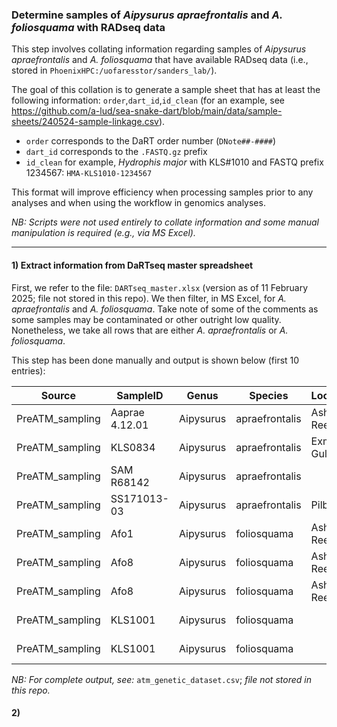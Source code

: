 ### Determine samples of <i>Aipysurus apraefrontalis</i> and <i>A. foliosquama</i> with RADseq data

This step involves collating information regarding samples of <i>Aipysurus apraefrontalis</i> and <i>A. foliosquama</i> that have available RADseq data (i.e., stored in `PhoenixHPC:/uofaresstor/sanders_lab/`).<br>

The goal of this collation is to generate a sample sheet that has at least the following information: `order`,`dart_id`,`id_clean` (for an example, see https://github.com/a-lud/sea-snake-dart/blob/main/data/sample-sheets/240524-sample-linkage.csv).<br>

* `order` corresponds to the DaRT order number (`DNote##-####`)
* `dart_id` corresponds to the `.FASTQ.gz` prefix
* `id_clean` for example, <i>Hydrophis major</i> with KLS#1010 and FASTQ prefix 1234567: `HMA-KLS1010-1234567`

This format will improve efficiency when processing samples prior to any analyses and when using the workflow in genomics analyses.<br>

<i>NB: Scripts were not used entirely to collate information and some manual manipulation is required (e.g., via MS Excel).</i><br>

----

#### 1) Extract information from DaRTseq master spreadsheet
First, we refer to the file: `DARTseq_master.xlsx` (version as of 11 February 2025; file not stored in this repo). We then filter, in MS Excel, for <i>A. apraefrontalis</i> and <i>A. foliosquama</i>. Take note of some of the comments as some samples may be contaminated or other outright low quality. Nonetheless, we take all rows that are either <i>A. apraefrontalis</i> or <i>A. foliosquama</i>.<br>

This step has been done manually and output is shown below (first 10 entries):

|Source                  |SampleID      |Genus    |Species       |Location    |Latitude    |Longitude  |DaRT_set    |FASTQ.gz|Comments                             |Use|
|------------------------|--------------|---------|--------------|------------|------------|-----------|------------|--------|-------------------------------------|---|
|PreATM_sampling         |Aaprae 4.12.01|Aipysurus|apraefrontalis|Ashmore Reef|-12.24174549|123.04166  |DNote21-6332|2562202 |Coordinates approximate              |yes|
|PreATM_sampling         |KLS0834       |Aipysurus|apraefrontalis|Exmouth Gulf|-22.166666  |114.2999988|DNote21-6332|2562130 |Coordinates approximate              |yes|
|PreATM_sampling         |SAM R68142    |Aipysurus|apraefrontalis|            |            |           |DNote21-6332|2571051 |Low quality DaRT                     |no |
|PreATM_sampling         |SS171013-03   |Aipysurus|apraefrontalis|Pilbara     |-19.6889305 |118.220874 |DNote21-6332|2562139 |                                     |yes|
|PreATM_sampling         |Afo1          |Aipysurus|foliosquama   |Ashmore Reef|-12.24174549|123.04166  |DNote21-6332|2562140 |Coordinates approximate              |yes|
|PreATM_sampling         |Afo8          |Aipysurus|foliosquama   |Ashmore Reef|-12.24174549|123.04166  |DNote21-6332|2562249 |Coordinates approximate              |yes|
|PreATM_sampling         |Afo8          |Aipysurus|foliosquama   |Ashmore Reef|-12.24174549|123.04166  |DNote21-6332|2571080 |Coordinates approximate              |yes|
|PreATM_sampling         |KLS1001       |Aipysurus|foliosquama   |            |            |           |DNote21-6332|2562209 |WA Coast apraefrontalis_contamination|no |
|PreATM_sampling         |KLS1001       |Aipysurus|foliosquama   |            |            |           |DNote21-6332|2584016 |WA Coast apraefrontalis_contamination|no |

<i>NB: For complete output, see: </i>`atm_genetic_dataset.csv`;<i> file not stored in this repo.</i>

#### 2) 